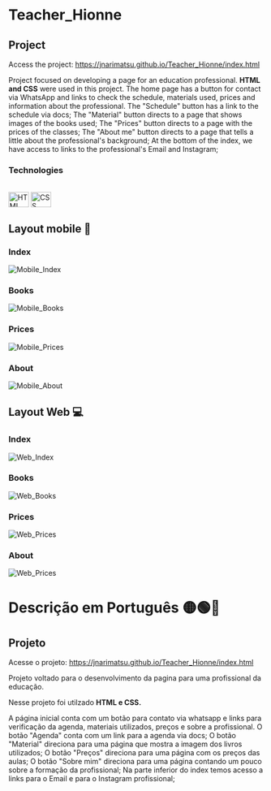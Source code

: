 # Teacher_Hionne
## Project 
Access the project: https://jnarimatsu.github.io/Teacher_Hionne/index.html

Project focused on developing a page for an education professional.
__HTML and CSS__ were used in this project.
The home page has a button for contact via WhatsApp and links to check the schedule, materials used, prices and information about the professional.
The "Schedule" button has a link to the schedule via docs;
The "Material" button directs to a page that shows images of the books used;
The "Prices" button directs to a page with the prices of the classes;
The "About me" button directs to a page that tells a little about the professional's background;
At the bottom of the index, we have access to links to the professional's Email and Instagram;
### Technologies
<div style="display: inline_block"><br>
  <img align="center" alt="HTML" height="30" width="40" src="https://cdn.jsdelivr.net/gh/devicons/devicon@latest/icons/html5/html5-original.svg" />
  <img align="center" alt="CSS" height="30" width="40" src="https://cdn.jsdelivr.net/gh/devicons/devicon@latest/icons/css3/css3-original.svg"/>
          
 </div>
 
## Layout mobile 📲
### Index
![Mobile_Index](https://github.com/JNarimatsu/assets/blob/main/index_mobile.jpeg) 
### Books 
![Mobile_Books](https://github.com/JNarimatsu/assets/blob/main/books_mobile.jpeg)
### Prices 
![Mobile_Prices](https://github.com/JNarimatsu/assets/blob/main/prices_mobile.jpeg)
### About
![Mobile_About](https://github.com/JNarimatsu/assets/blob/main/about_mobile.jpeg) 

## Layout Web 💻
### Index
![Web_Index](https://github.com/JNarimatsu/assets/blob/main/index_web.png)
### Books
![Web_Books](https://github.com/JNarimatsu/assets/blob/main/books_web.png)
### Prices
![Web_Prices](https://github.com/JNarimatsu/assets/blob/main/price_web.png)
### About
![Web_Prices](https://github.com/JNarimatsu/assets/blob/main/about_web.png)
# Descrição em Português 🟡🟢🔵
## Projeto
Acesse o projeto: https://jnarimatsu.github.io/Teacher_Hionne/index.html

Projeto voltado para o desenvolvimento da pagina para uma profissional da educação.

Nesse projeto foi utilzado __HTML e CSS.__ 

A página inicial conta com um botão para contato via whatsapp e links para verificação da agenda, materiais utilizados, preços e sobre a profissional.
O botão "Agenda" conta com um link para a agenda  via docs;
O botão "Material" direciona para uma página que mostra a imagem dos livros utilizados;
O botão "Preços" direciona para uma página com os preços das aulas;
O botão "Sobre mim" direciona para uma página contando um pouco sobre a formação da profissional;
Na parte inferior do index temos acesso a links para o Email e para o Instagram profissional;
